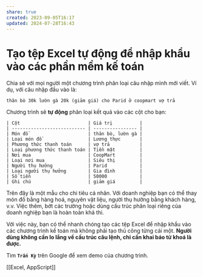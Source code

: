 ```yaml
---
share: true
created: 2023-09-05T16:17
updated: 2024-07-28T16:43
---
```

# Tạo tệp Excel tự động để nhập khẩu vào các phần mềm kế toán 
Chia sẻ với mọi người một chương trình phân loại câu nhập mình mới viết. Ví dụ, với câu nhập đầu vào là:
```
thăn bò 30k lườn gà 20k (giảm giá) cho Parid ở coopmart vợ trả 
```

Chương trình sẽ **tự động** phân loại kết quả vào các cột cho bạn:

```
| Cột                         | Giá trị          |
| --------------------------- | ---------------- |
| Món đồ                      | thăn bò, lườn gà |
| Loại món đồ                 | Lương thực       |
| Phương thức thanh toán      | vợ trả           |
| Loại phương thức thanh toán | Tiền mặt         |
| Nơi mua                     | CoopMart         |
| Loại nơi mua                | Siêu thị         |
| Người thụ hưởng             | Parid            |
| Loại người thụ hưởng        | Gia đình         |
| Số tiền                     | 50000            |
| Ghi chú                     | giảm giá         |
```

Trên đây là một mẫu cho chi tiêu cá nhân. Với doanh nghiệp bạn có thể thay món đồ bằng hàng hoá, nguyên vật liệu, người thụ hưởng bằng khách hàng, v.v. Việc thêm, bớt các trường hoặc dùng cấu trúc phân loại riêng của doanh nghiệp bạn là hoàn toàn khả thi.

Với việc này, bạn có thể nhanh chóng tạo các tệp Excel để nhập khẩu vào các chương trình kế toán mà không phải tạo thủ công từng cái một. **Người dùng không cần lo lắng về cấu trúc câu lệnh, chỉ cần khai báo từ khoá là được.**

Tìm **`Trấn Kỳ`** trên Google để xem demo của chương trình.

[[Excel, AppScript]]
